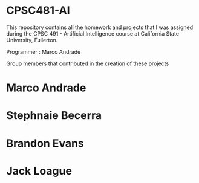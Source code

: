 # CPSC481-AI
This repository contains all the homework and projects that I was assigned during the CPSC 491 - Artificial Intelligence course at California State University, Fullerton.

Programmer : Marco Andrade

Group members that contributed in the creation of these projects
# Marco Andrade
# Stephnaie Becerra
# Brandon Evans
# Jack Loague

